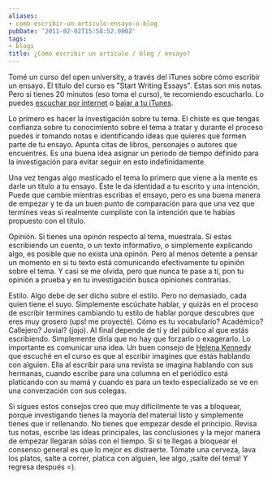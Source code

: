 ```yaml
---
aliases:
- como-escribir-un-articulo-ensayo-o-blog
pubDate: '2011-02-02T15:58:52.000Z'
tags:
- blogs
title: ¿Cómo escribir un artículo / blog / ensayo?
---
```


Tomé un curso del open university, a través del iTunes sobre cómo escribir un ensayo. El título del curso es "Start Writing Essays". Estas son mis notas. Pero si tienes 20 minutos (eso toma el curso), te recomiendo escucharlo. Lo puedes [escuchar por internet](http://podcast.open.ac.uk/oulearn/arts-and-humanities/podcast-a172-start-writing-essays) o [bajar a tu iTunes](http://itunes.apple.com/us/itunes-u/start-writing-essays-audio/id380223854).

Lo primero es hacer la investigación sobre tu tema. El chiste es que tengas confianza sobre tu conocimiento sobre el tema a tratar y durante el proceso puedes ir tomando notas e identificando ideas que quieres que formen parte de tu ensayo. Apunta citas de libros, personajes o autores que encuentres. Es una buena idea asignar un periodo de tiempo definido para la investigación para evitar seguir en esto indefinidamente.

Una vez tengas algo masticado el tema lo primero que viene a la mente es darle un título a tu ensayo. Éste le da identidad a tu escrito y una intención. Puede que cambie mientras escribas el ensayo, pero es una buena manera de empezar y te da un buen punto de comparación para que una vez que termines veas si realmente cumpliste con la intención que te habías propuesto con el título.

Opinión. Si tienes una opinón respecto al tema, muestrala. Si estas escribiendo un cuento, o un texto informativo, o simplemente explicando algo, es posible que no exista una opinón. Pero al menos detente a pensar un momento en si tu texto está comunicando efectivamente tu opinión sobre el tema. Y casi se me olvida, pero que nunca te pase a tí, pon tu opinión a prueba y en tu investigación busca opiniones contrarias.

Estilo. Algo debe de ser dicho sobre el estilo. Pero no demasiado, cada quien tiene el suyo. Simplemente escúchate hablar, y quizás en el proceso de escribir termines cambiando tu estilo de hablar porque descubres que eres muy grosero (ups! me proyecté). Cómo es tu vocabulario? Académico? Callejero? Jovial? (jojo). Al final depende de tí y del público al que estás escribiendo. Simplemente diría que no hay que forzarlo o exagerarlo. Lo importante es comunicar una idea. Un buen consejo de [Helena Kennedy](http://en.wikipedia.org/wiki/Helena_Kennedy,_Baroness_Kennedy_of_The_Shaws) que escuché en el curso es que al escribir imagines que estás hablando con alguien. Ella al escribir para una revista se imagina hablando con sus hermanas, cuando escribe para una columna en el periódico está platicando con su mamá y cuando es para un texto especializado se ve en una converzación con sus colegas.

Si sigues estos consejos creo que muy difícilmente te vas a bloquear, porque investigando tienes la mayoría del material listo y simplemente tienes que ir rellenando. No tienes que empezar desde el principio. Revisa tus notas, escribe las ideas principales, las conclusiones y la mejor manera de empezar llegaran sólas con el tiempo. Si sí te llegas a bloquear el consenso general es que lo mejor es distraerte. Tómate una cerveza, lava los platos, salte a correr, platica con alguien, lee algo, ¡salte del tema! Y regresa después =).